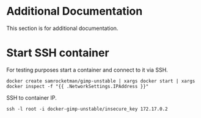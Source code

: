 # Additional Documentation

This section is for additional documentation.

# Start SSH container

For testing purposes start a container and connect to it via SSH.

    docker create samrocketman/gimp-unstable | xargs docker start | xargs docker inspect -f "{{ .NetworkSettings.IPAddress }}"

SSH to container IP.

    ssh -l root -i docker-gimp-unstable/insecure_key 172.17.0.2
